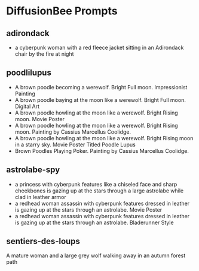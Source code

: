 # DiffusionBee Prompts

## adirondack

- a cyberpunk woman with a red fleece jacket sitting in an Adirondack chair by the fire at night

## poodlilupus

- A brown poodle becoming a werewolf.  Bright Full moon. Impressionist Painting
- A brown poodle baying at the moon like a werewolf.  Bright Full moon. Digital Art
- A brown poodle howling at the moon like a werewolf. Bright Rising moon. Movie Poster
- A brown poodle howling at the moon like a werewolf. Bright Rising moon. Painting by Cassius Marcellus Coolidge.
- A brown poodle howling at the moon like a werewolf. Bright Rising moon in a starry sky. Movie Poster Titled Poodle Lupus
- Brown Poodles Playing Poker. Painting by Cassius Marcellus Coolidge.

## astrolabe-spy

- a princess with cyberpunk features like a chiseled face and sharp cheekbones is gazing up at the stars through a large astrolabe while clad in leather armor
- a redhead woman assassin with cyberpunk features dressed in leather is gazing up at the stars through an astrolabe. Movie Poster
- a redhead woman assassin with cyberpunk features dressed in leather is gazing up at the stars through an astrolabe. Bladerunner Style

## sentiers-des-loups

A mature woman and a large grey wolf walking away in an autumn forest path
